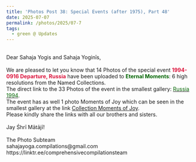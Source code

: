 ```yaml
---
title: 'Photos Post 38: Special Events (after 1975), Part 48'
date: 2025-07-07
permalink: /photos/2025/07-7
tags:
  - green @ Updates
---
```


<p>
<br>
Dear Sahaja Yogis and Sahaja Yoginīs,<br>
<br>
We are pleased to let you know that 14 Photos of the special event <font color="Crimson"><b>1994-0916 Departure, Russia</b></font> have been uploaded to <font color="DarkGreen"><b>Eternal Moments</b></font>: 6 high resolutions from the Named Collections.<br>
The direct link to the 33 Photos of the event in the smallest gallery: <a href="https://eternalmoments.smugmug.com/Countries/Russia/1994"><font color="DarkGreen">Russia 1994</font></a>.<br>
The event has as well 1 photo Moments of Joy which can be seen in the smallest gallery at the link <a href="https://eternalmoments.smugmug.com/Collections/Michael-Markl-Collection/Moments-of-Joy/"> Collection Moments of Joy</a>.<br>
Please kindly share the links with all our brothers and sisters.<br>
<br>
Jay Śhrī Mātājī!<br>
<br>
The Photo Subteam<br>
sahajayoga.compilations@gmail.com<br>
https://linktr.ee/comprehensivecompilationsteam
</p>